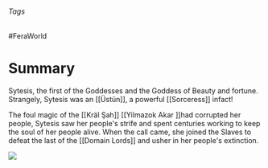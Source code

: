###### Tags

#FeraWorld

# Summary

Sytesis, the first of the Goddesses and the Goddess of Beauty and fortune. Strangely, Sytesis was an [[Üstün]], a powerful [[Sorceress]] infact! 

The foul magic of the [[Kräl Şah]] [[Yilmazok Akar ]]had corrupted her people, Sytesis saw her people's strife and spent centuries working to keep the soul of her people alive. When the call came, she joined the Slaves to defeat the last of the [[Domain Lords]] and usher in her people's extinction.

![](Sytesis.jpg)